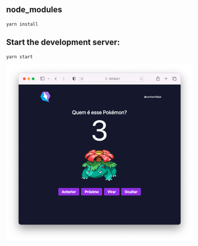## node_modules

```shell
yarn install
```

## Start the development server:

```shell
yarn start
```

![Running Pokeqwik](preview.png)
